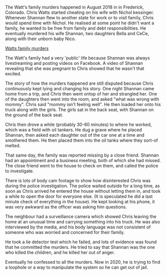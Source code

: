 The Watt's family murders happened in August 2018 in in Frederick, Colorado. Chris Watts started cheating on his wife with Nichol kessinger. Whenever Shannan flew to another state for work or to visit family, Chris would spend time with Nichol. He realised at some point he didn't want a family, he wanted to be free from family and debt responsibilities. He eventually murdered his wife Shannan, two daughters Bella and CeCe, along with their unborn baby Nico.

[Watts family murders](https://en.wikipedia.org/wiki/Watts_family_murders)

The Watt's family had a very 'public' life because Shannan was always livestreaming and posting videos on Facebook. A video of Shannan revealing that she was pregnant to Chris showed that he wasn't that excited. 

The story of how the murders happened are still disputed because Chris continuously kept lying and changing his story. One night Shannan came home from a trip, and Chris then went ontop of her and strangled her. One of the daughters then went into the room, and asked "what was wrong with mommy". Chris said "mommy isn't feeling well". He then loaded her onto his truck along with the girls. The girls sat in the back seat, with Shannan on the ground of the back seat. 

Chris then drove a while (probably 30-60 minutes) to where he worked, which was a field with oil tankers. He dug a grave where he placed Shannan, then asked each daughter out of the car one at a time and smothered them. He then placed them into the oil tanks where they sort-of melted.

That same day, the family was reported missing by a close friend. Shannan had an appointment and a business meeting, both of which she had missed. The close friend went to the house to check on them, and called the police to investigate. 

There is lots of body cam footage to show how disinterested Chris was during the police investigation. The police waited outside for a long time, as soon as Chris arrived he entered the house without letting them in, and took a while to open the door for everyone else. (It is speculated he did a last minute check of everything in the house). He kept looking at his phone, it was very awkward as the officer was asking him questions. 

The neighbour had a surveillance camera which showed Chris leaving the home at an unusual time and carrying something into his truck. He was also interviewed by the media, and his body language was not consistent of someone who was worried and concerned for their family.

He took a lie detector test which he failed, and lots of evidence was found that he committed the murders. He tried to say that Shannan was the one who killed the children, and he killed her out of anger.

Eventually he confessed to all the murders. Now in 2020, he is trying to find a loophole or a way to manipulate the system so he can get out of jail.
